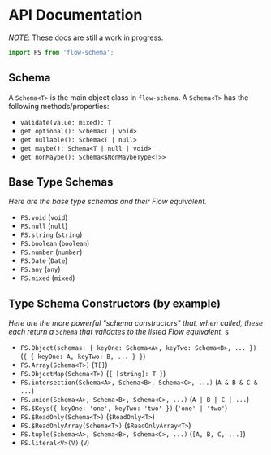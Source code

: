 # API Documentation

_NOTE_: These docs are still a work in progress.

```js
import FS from 'flow-schema';
```

## Schema

A `Schema<T>` is the main object class in `flow-schema`. A `Schema<T>` has the following methods/properties:

- `validate(value: mixed): T`
- `get optional(): Schema<T | void>`
- `get nullable(): Schema<T | null>`
- `get maybe(): Schema<T | null | void>`
- `get nonMaybe(): Schema<$NonMaybeType<T>>`

## Base Type Schemas

_Here are the base type schemas and their Flow equivalent._

- `FS.void` (`void`)
- `FS.null` (`null`)
- `FS.string` (`string`)
- `FS.boolean` (`boolean`)
- `FS.number` (`number`)
- `FS.Date` (`Date`)
- `FS.any` (`any`)
- `FS.mixed` (`mixed`)

## Type Schema Constructors (by example)

_Here are the more powerful "schema constructors" that, when called, these each return a `Schema` that validates to the listed Flow equivalent._
s

- `FS.Object(schemas: { keyOne: Schema<A>, keyTwo: Schema<B>, ... })` (`{ { keyOne: A, keyTwo: B, ... } }`)
- `FS.Array(Schema<T>)` (`T[]`)
- `FS.ObjectMap(Schema<T>)` (`{ [string]: T }`)
- `FS.intersection(Schema<A>, Schema<B>, Schema<C>, ...)` (`A & B & C & ...`)
- `FS.union(Schema<A>, Schema<B>, Schema<C>, ...)` (`A | B | C | ...`)
- `FS.$Keys({ keyOne: 'one', keyTwo: 'two' })` (`'one' | 'two'`)
- `FS.$ReadOnly(Schema<T>)` (`$ReadOnly<T>`)
- `FS.$ReadOnlyArray(Schema<T>)` (`$ReadOnlyArray<T>`)
- `FS.tuple(Schema<A>, Schema<B>, Schema<C>, ...)` (`[A, B, C, ...]`)
- `FS.literal<V>(V)` (`V`)
